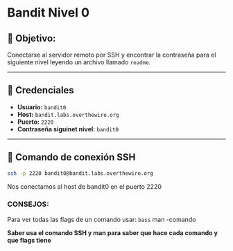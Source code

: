 # Bandit Nivel 0 

## 🎯 Objetivo:
Conectarse al servidor remoto por SSH y encontrar la contraseña para el siguiente nivel leyendo un archivo llamado `readme`.

---

## 🔐 Credenciales

- **Usuario:** `bandit0`
- **Host:** `bandit.labs.overthewire.org`
- **Puerto:** `2220`
- **Contraseña siguinet nivel:** `bandit0`
---

## 📡 Comando de conexión SSH

```bash
ssh -p 2220 bandit0@bandit.labs.overthewire.org
```

Nos conectamos al host de bandit0 en el puerto 2220

### CONSEJOS:
Para ver todas las flags de un comando usar:
```bass```
man -comando

**Saber usa el comando SSH y man para saber que hace cada comando y que flags tiene**


